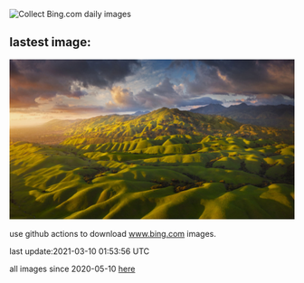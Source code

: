 ![Collect Bing.com daily images](https://github.com/counter2015/bing-daily-images/workflows/Collect%20Bing.com%20daily%20images/badge.svg)
## lastest image:
![](images/RollingHills.jpg)

use github actions to download www.bing.com images.

last update:2021-03-10 01:53:56 UTC

all images since 2020-05-10 [here](https://github.com/counter2015/bing-daily-images/tree/master/images) 
